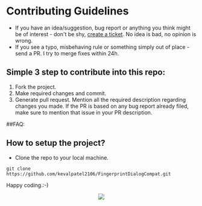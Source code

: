 # Contributing Guidelines

- If you have an idea/suggestion, bug report or anything you think might be of interest - don't be shy, 
[create a ticket](https://github.com/kevalpatel2106/FingerprintDialogCompat/issues/new). No idea is bad, no opinion is wrong. 
- If you see a typo, misbehaving rule or something simply out of place - send a PR. I try to merge fixes within 24h.

## Simple 3 step to contribute into this repo:
1. Fork the project. 
2. Make required changes and commit. 
3. Generate pull request. Mention all the required description regarding changes you made. If the PR is based on any bug report already filed, make sure to mention that issue in your PR description.

##FAQ:
## How to setup the project?
- Clone the repo to your local machine.
```
git clone https://github.com/kevalpatel2106/FingerprintDialogCompat.git
```

Happy coding.:-)

<div align="center">
<img src="https://cloud.githubusercontent.com/assets/370176/26526332/03bb8ac2-432c-11e7-89aa-da3cd1c0e9cb.png">
</div>
